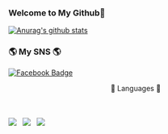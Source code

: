 ### Welcome to My Github🙌

[![Anurag's github stats](https://github-readme-stats.vercel.app/api?username=woosang3078)](https://github.com/anuraghazra/github-readme-stats)

<h3>🌎 My SNS 🌎</h3>

[![Facebook Badge](https://img.shields.io/badge/facebook-1877f2?style=flat-square&logo=facebook&logoColor=white&link=https://www.facebook.com/profile.php?id=100053650451402)](https://www.facebook.com/profile.php?id=100053650451402)

<p align="center">
   🔨 Languages 🔧</p> <br><br>
   <img align="center" src="https://img.shields.io/badge/HTML5-E34F26?style=flat-square&logo=HTML5&logoColor=white"/></a> &nbsp
<img align="center" src="https://img.shields.io/badge/CSS3-1572B6?style=flat-square&logo=CSS3&logoColor=white"/></a> &nbsp
<img align="center" src="https://img.shields.io/badge/JavaScript-F7DF1E?style=flat-square&logo=JavaScript&logoColor=white"/></a> &nbsp 
